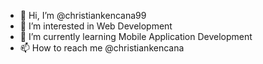 - 👋 Hi, I’m @christiankencana99
- 👀 I’m interested in Web Development
- 🌱 I’m currently learning Mobile Application Development
- 📫 How to reach me @christiankencana
